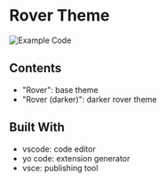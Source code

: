 # Rover Theme

![Example Code](.images/RoverExample.png)

## Contents

- "Rover": base theme
- "Rover (darker)": darker rover theme

## Built With
- vscode: code editor
- yo code: extension generator
- vsce: publishing tool

